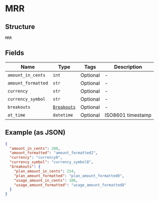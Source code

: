
# MRR

## Structure

`MRR`

## Fields

| Name | Type | Tags | Description |
|  --- | --- | --- | --- |
| `amount_in_cents` | `int` | Optional | - |
| `amount_formatted` | `str` | Optional | - |
| `currency` | `str` | Optional | - |
| `currency_symbol` | `str` | Optional | - |
| `breakouts` | [`Breakouts`](../../doc/models/breakouts.md) | Optional | - |
| `at_time` | `datetime` | Optional | ISO8601 timestamp |

## Example (as JSON)

```json
{
  "amount_in_cents": 208,
  "amount_formatted": "amount_formatted2",
  "currency": "currency0",
  "currency_symbol": "currency_symbol8",
  "breakouts": {
    "plan_amount_in_cents": 254,
    "plan_amount_formatted": "plan_amount_formatted0",
    "usage_amount_in_cents": 106,
    "usage_amount_formatted": "usage_amount_formatted8"
  }
}
```

